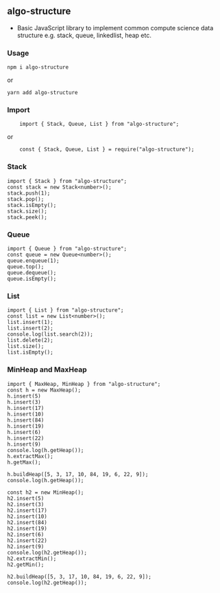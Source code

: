 ## algo-structure

- Basic JavaScript library to implement common compute science data structure e.g. stack, queue, linkedlist, heap etc.

### Usage
```
npm i algo-structure 
```
or

```
yarn add algo-structure 
```

### Import

```
    import { Stack, Queue, List } from "algo-structure";
```
or

```
    const { Stack, Queue, List } = require("algo-structure");
```

### Stack
```
import { Stack } from "algo-structure";
const stack = new Stack<number>();
stack.push(1);
stack.pop();
stack.isEmpty();
stack.size();
stack.peek();
```

### Queue
```
import { Queue } from "algo-structure";
const queue = new Queue<number>();
queue.enqueue(1);
queue.top();
queue.dequeue();
queue.isEmpty();
```

### List
```
import { List } from "algo-structure";
const list = new List<number>();
list.insert(1);
list.insert(2);
console.log(list.search(2));
list.delete(2);
list.size();
list.isEmpty();
```

### MinHeap and MaxHeap
```
import { MaxHeap, MinHeap } from "algo-structure";
const h = new MaxHeap();
h.insert(5)
h.insert(3)
h.insert(17)
h.insert(10)
h.insert(84)
h.insert(19)
h.insert(6)
h.insert(22)
h.insert(9)
console.log(h.getHeap());
h.extractMax();
h.getMax();

h.buildHeap([5, 3, 17, 10, 84, 19, 6, 22, 9]);
console.log(h.getHeap());

const h2 = new MinHeap();
h2.insert(5)
h2.insert(3)
h2.insert(17)
h2.insert(10)
h2.insert(84)
h2.insert(19)
h2.insert(6)
h2.insert(22)
h2.insert(9)
console.log(h2.getHeap());
h2.extractMin();
h2.getMin();

h2.buildHeap([5, 3, 17, 10, 84, 19, 6, 22, 9]);
console.log(h2.getHeap());

```